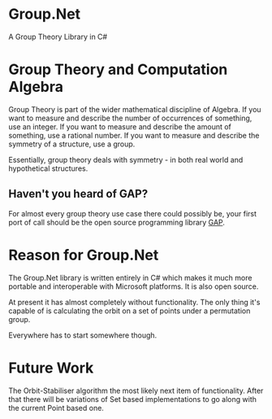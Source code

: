 Group.Net
=========

A Group Theory Library in C#

Group Theory and Computation Algebra
====================================

Group Theory is part of the wider mathematical discipline of Algebra. If you want to measure and describe the number of occurrences of something, use an integer. If you want to measure and describe the amount of something, use a rational number. If you want to measure and describe the symmetry of a structure, use a group.

Essentially, group theory deals with symmetry - in both real world and hypothetical structures.

Haven't you heard of GAP?
-------------------------

For almost every group theory use case there could possibly be, your first port of call should be the open source programming library <a href="http://www.gap-system.org/">GAP</a>.

Reason for Group.Net
====================

The Group.Net library is written entirely in C# which makes it much more portable and interoperable with Microsoft platforms. It is also open source.

At present it has almost completely without functionality. The only thing it's capable of is calculating the orbit on a set of points under a permutation group.

Everywhere has to start somewhere though.

Future Work
===========

The Orbit-Stabiliser algorithm the most likely next item of functionality. After that there will be variations of Set based implementations to go along with the current Point based one.
